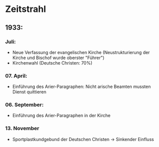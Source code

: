 Zeitstrahl
==========

1933:
-----

### Juli:

* Neue Verfassung der evangelischen Kirche (Neustrukturierung der Kirche und Bischof wurde oberster "Führer")
* Kirchenwahl (Deutsche Christen: 70%)

### 07. April:

* Einführung des Arier-Paragraphen: Nicht arische Beamten mussten Dienst quittieren

### 06. September:

* Einführung des Arier-Paragraphen in der Kirche

### 13. November

* Sportplastkundgebund der Deutschen Christen → Sinkender Einfluss

